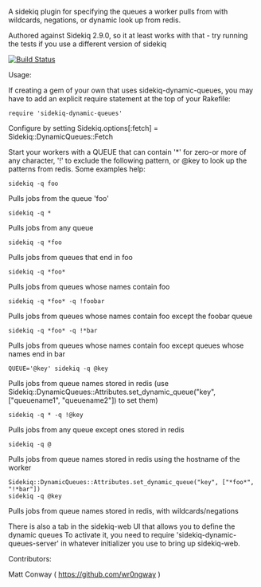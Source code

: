A sidekiq plugin for specifying the queues a worker pulls from with wildcards, negations, or dynamic look up from redis.

Authored against Sidekiq 2.9.0, so it at least works with that - try running the tests if you use a different version of sidekiq

[![Build Status](https://secure.travis-ci.org/wr0ngway/sidekiq-dynamic-queues.png)](http://travis-ci.org/wr0ngway/sidekiq-dynamic-queues)

Usage:

If creating a gem of your own that uses sidekiq-dynamic-queues, you may have to add an explicit require statement at the top of your Rakefile:

    require 'sidekiq-dynamic-queues'

Configure by setting Sidekiq.options[:fetch] = Sidekiq::DynamicQueues::Fetch

Start your workers with a QUEUE that can contain '\*' for zero-or more of any character, '!' to exclude the following pattern, or @key to look up the patterns from redis.  Some examples help:

    sidekiq -q foo

Pulls jobs from the queue 'foo'

    sidekiq -q *

Pulls jobs from any queue

    sidekiq -q *foo

Pulls jobs from queues that end in foo

    sidekiq -q *foo*

Pulls jobs from queues whose names contain foo

    sidekiq -q *foo* -q !foobar

Pulls jobs from queues whose names contain foo except the foobar queue

    sidekiq -q *foo* -q !*bar

Pulls jobs from queues whose names contain foo except queues whose names end in bar

    QUEUE='@key' sidekiq -q @key

Pulls jobs from queue names stored in redis (use Sidekiq::DynamicQueues::Attributes.set\_dynamic\_queue("key", ["queuename1", "queuename2"]) to set them)

    sidekiq -q * -q !@key

Pulls jobs from any queue except ones stored in redis

    sidekiq -q @

Pulls jobs from queue names stored in redis using the hostname of the worker

    Sidekiq::DynamicQueues::Attributes.set_dynamic_queue("key", ["*foo*", "!*bar"])
    sidekiq -q @key 

Pulls jobs from queue names stored in redis, with wildcards/negations


There is also a tab in the sidekiq-web UI that allows you to define the dynamic queues  To activate it, you need to require 'sidekiq-dynamic-queues-server' in whatever initializer you use to bring up sidekiq-web.


Contributors:

Matt Conway ( https://github.com/wr0ngway )